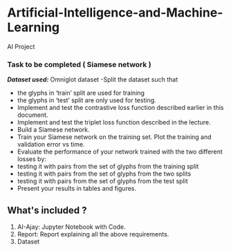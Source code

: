# Artificial-Intelligence-and-Machine-Learning
AI Project
### Task to be completed ( Siamese network )
***Dataset used:*** Omniglot dataset
-Split the dataset such that   
 -   the glyphs in ‘train’ split are used for training
 - the glyphs in ‘test’ split are only used for testing. 
 - Implement and test the contrastive loss function described earlier in this document.
 - Implement and test the triplet loss function described in the lecture.
 - Build a Siamese network.
 - Train your Siamese network on the training set. Plot the training and validation error vs time.
 - Evaluate the performance of your network trained with the two different losses by:
 - testing it with pairs from the set of glyphs from the training split
 - testing it with pairs from the set of glyphs from the two splits
 - testing it with pairs from the set of glyphs from the test split
 - Present your results in tables and figures.

## What's included ? 

 1. AI-Ajay: Jupyter Notebook with Code. 
 2. Report: Report explaining all the above requirements.
 3. Dataset

